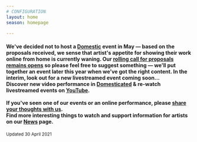 ```yaml
---
# CONFIGURATION
layout: home
season: homepage

---
```

#### We've decided not to host a [Domestic](/current/2021-domestic) event in May — based on the proposals received, we sense that artist's appetite for showing their work online from home is currently waning. Our <a href="http://domesticmcr.posthaven.com" target="_blank">rolling call for proposals remains opens</a> so please feel free to suggest something — we'll put together an event later this year when we’ve got the right content. In the interim, look out for a new livestreamed event coming soon…<br>Discover new video performance in <a href="http://domesticatedonline.org" target="_blank">Domesticated</a> & re-watch livestreamed events on <a href="http://bit.ly/YTwarnmcr" target="_blank">YouTube</a>.<br><br>If you've seen one of our events or an online performance, please <a href="http://bit.ly/warnmcrfeedback" target="_blank">share your thoughts with us</a>.<br>Find more interesting things to watch and support information for artists on our [News](/news) page.        
<small>Updated 30 April 2021</small>
